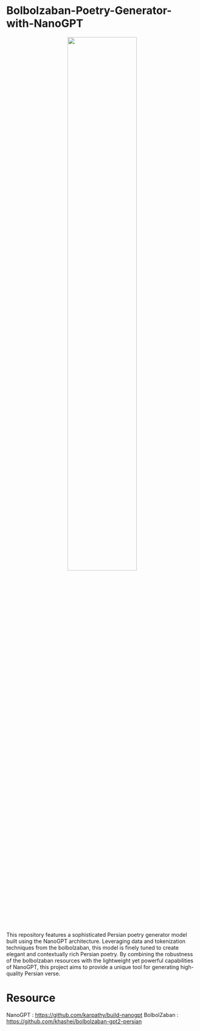# Bolbolzaban-Poetry-Generator-with-NanoGPT

<div align="center">
    <img width="60%" src="https://github.com/faezeh-gholamrezaie/Bolbolzaban-Poetry-Generator-with-NanoGPT/blob/main/Persian%20Poetry%20Generator%20using%20GPT2.jpg">
</div>

This repository features a sophisticated Persian poetry generator model built using the NanoGPT architecture. Leveraging data and tokenization techniques from the bolbolzaban, this model is finely tuned to create elegant and contextually rich Persian poetry. By combining the robustness of the bolbolzaban resources with the lightweight yet powerful capabilities of NanoGPT, this project aims to provide a unique tool for generating high-quality Persian verse. 

# Resource

NanoGPT : https://github.com/karpathy/build-nanogpt
BolbolZaban : https://github.com/khashei/bolbolzaban-gpt2-persian
